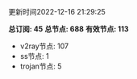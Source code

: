 更新时间2022-12-16 21:29:25

**总订阅: 45**
**总节点: 688**
**有效节点: 113**
- v2ray节点: 107
- ss节点: 1
- trojan节点: 5
